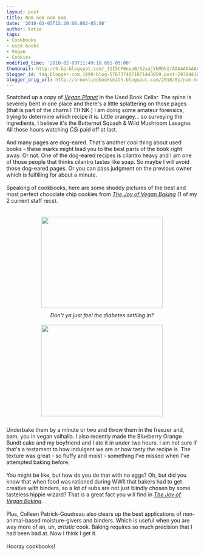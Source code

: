 ```yaml
---
layout: post
title: Nom nom nom nom
date: '2010-02-05T15:20:00.002-05:00'
author: Katie
tags:
- Cookbooks
- used books
- Vegan
- Cookies
modified_time: '2010-02-09T11:49:18.861-05:00'
thumbnail: http://4.bp.blogspot.com/_31I5CF0nua0/S2xajYkMOkI/AAAAAAAAAAc/VsxBQiD52Bc/s72-c/Photo+on+2010-01-14+at+00.29.jpg
blogger_id: tag:blogger.com,1999:blog-5767374071871443859.post-2938441820623013268
blogger_orig_url: http://brooklinebooksmith.blogspot.com/2010/01/nom-nom-nom-nom.html
---
```


<a onblur="try {parent.deselectBloggerImageGracefully();} catch(e) {}" href="http://4.bp.blogspot.com/_31I5CF0nua0/S2xajYkMOkI/AAAAAAAAAAc/VsxBQiD52Bc/s1600-h/Photo+on+2010-01-14+at+00.29.jpg"></a><div><div style="text-align: left;">Snatched up a copy of <a href="http://www.brooklinebooksmith-shop.com/book/9781558322110"><i>Vegan Planet</i></a> in the Used Book Cellar.  The spine is severely bent in one place and there's a little splattering on those pages  (that is part of the charm I THINK.) I am doing some amateur forensics, trying to determine which recipe it is. Little orangey... so surveying the ingredients, I believe it's the Butternut Squash &amp; Wild Mushroom Lasagna. All those hours watching <i>CSI</i> paid off at last. </div><div style="text-align: left;"><br /></div><div style="text-align: left;">And many pages are dog-eared. That's another cool thing about used books - these marks might lead you to the best parts of the book right away. Or not. One of the dog-eared recipes is cilantro heavy and I am one of those people that thinks cilantro tastes like soap. So maybe I will avoid those dog-eared pages. Or you can pass judgment on the previous owner which is fulfilling for about a minute.</div><div><div><div><div><br /></div><div><div>Speaking of cookbooks, here are some shoddy pictures of the best and most perfect chocolate chip cookies from <a href="http://www.brooklinebooksmith-shop.com/book/9781592332809"><i>The Joy of Vegan Baking</i></a> (1 of my 2 current staff recs).  </div><div><br /></div><div><br /></div><div><a onblur="try {parent.deselectBloggerImageGracefully();} catch(e) {}" href="http://4.bp.blogspot.com/_31I5CF0nua0/S2xajYkMOkI/AAAAAAAAAAc/VsxBQiD52Bc/s1600-h/Photo+on+2010-01-14+at+00.29.jpg"><img src="http://4.bp.blogspot.com/_31I5CF0nua0/S2xajYkMOkI/AAAAAAAAAAc/VsxBQiD52Bc/s320/Photo+on+2010-01-14+at+00.29.jpg" border="0" alt="" id="BLOGGER_PHOTO_ID_5434818414265514562" style="display: block; margin-top: 0px; margin-right: auto; margin-bottom: 10px; margin-left: auto; text-align: center; cursor: pointer; width: 320px; height: 240px; " /></a><div style="text-align: center; "><i>Don't ya just feel the diabetes settling in?</i></div><div><div style="text-align: center;"><br /></div><a onblur="try {parent.deselectBloggerImageGracefully();} catch(e) {}" href="http://1.bp.blogspot.com/_31I5CF0nua0/S2xabo8EFjI/AAAAAAAAAAU/AdbDxT6MLTY/s1600-h/Photo+on+2010-01-14+at+00.29+%232.jpg"><img src="http://1.bp.blogspot.com/_31I5CF0nua0/S2xabo8EFjI/AAAAAAAAAAU/AdbDxT6MLTY/s320/Photo+on+2010-01-14+at+00.29+%232.jpg" border="0" alt="" id="BLOGGER_PHOTO_ID_5434818281221658162" style="display: block; margin-top: 0px; margin-right: auto; margin-bottom: 10px; margin-left: auto; text-align: center; cursor: pointer; width: 320px; height: 240px; " /></a></div></div><div><br /></div><div>Underbake them by a minute or two and throw them in the freezer and, bam, you in vegan valhalla.  I also recently made the Blueberry Orange Bundt cake and my boyfriend and I ate it in under two hours. I am not sure if that's a testament to how indulgent we are or how tasty the recipe is.  The texture was great - so fluffy and moist - something I've missed when I've attempted baking before. </div><div><br /></div><div>You might be like, but how do you do that with no eggs? Oh, but did you know that when food was rationed during WWII that bakers had to get creative with binders, so a lot of subs are not just blindly chosen by some tasteless hippie wizard? That is a great fact you will find in <a href="http://www.brooklinebooksmith-shop.com/book/9781592332809"><i>The Joy of Vegan Baking</i></a>.  </div><div><br /></div><div>Plus, Colleen Patrick-Goudreau also clears up the best applications of non-animal-based moisture-givers and binders. Which is useful when you are way more of an, uh, <i>artistic</i> cook. Baking requires so much precision that I had been bad at. Now I think I get it.</div><div><br /></div><div>Hooray cookbooks!</div></div></div></div></div></div>